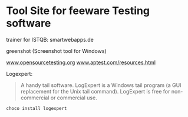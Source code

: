 Tool Site for feeware Testing software
======================================


trainer for ISTQB: 
smartwebapps.de


greenshot (Screenshot tool for Windows)

www.opensourcetesting.org
www.aptest.com/resources.html


Logexpert:
>  A handy tail software. LogExpert is a Windows tail program (a GUI replacement for the Unix tail command). LogExpert is free for non-commercial or commercial use.

`choco install logexpert`


